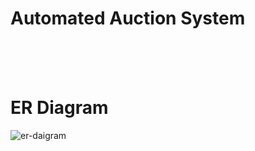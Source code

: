 # Automated Auction System
<br>
<br>
<br>

# ER Diagram

<img src="./images/er-daigram.png" alt="er-daigram">